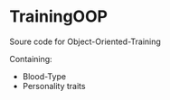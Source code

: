 # TrainingOOP
Soure code for Object-Oriented-Training

Containing: 
  + Blood-Type
  + Personality traits
